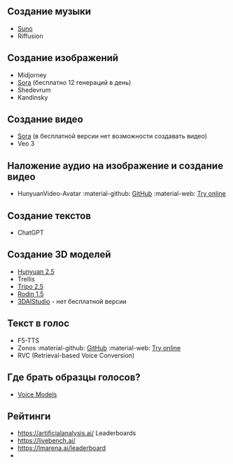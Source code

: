 ## Создание музыки

- [Suno](https://suno.com/)
- Riffusion

## Создание изображений

- Midjorney
- [Sora](https://sora.chatgpt.com/) (бесплатно 12 генераций в день)
- Shedevrum
- Kandinsky

## Создание видео

- [Sora](https://sora.chatgpt.com/) (в бесплатной версии нет возможности создавать видео)
- Veo 3

## Наложение аудио на изображение и создание видео

- HunyuanVideo-Avatar
  :material-github: [GitHub](https://github.com/Tencent-Hunyuan/HunyuanVideo-Avatar) :material-web: [Try online](https://hunyuan.tencent.com/modelSquare/home/play?modelId=126)
## Создание текстов

- ChatGPT

## Создание 3D моделей

- [Hunyuan 2.5](https://3d.hunyuan.tencent.com/)
- Trellis
- [Tripo 2.5](https://www.tripo3d.ai/app/home)
- [Rodin 1.5](https://hyper3d.ai/)
- [3DAIStudio]([https://www.3daistudio.com/](https://www.3daistudio.com/)) - нет бесплатной версии
## Текст в голос

- F5-TTS
- Zonos
  :material-github: [GitHub](https://github.com/Zyphra/Zonos) :material-web: [Try online](https://maia.zyphra.com/audio)
- RVC (Retrieval-based Voice Conversion)

## Где брать образцы голосов?

- [Voice Models](https://voice-models.com/)

## Рейтинги

- https://artificialanalysis.ai/ Leaderboards
- https://livebench.ai/
- https://lmarena.ai/leaderboard
- 